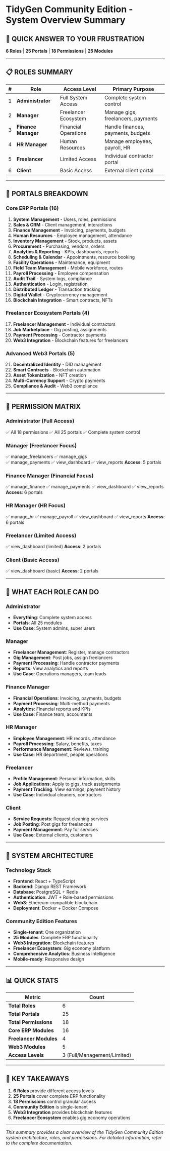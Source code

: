 # TidyGen Community Edition - System Overview Summary

## 🎯 **QUICK ANSWER TO YOUR FRUSTRATION**

**6 Roles** | **25 Portals** | **18 Permissions** | **25 Modules**

---

## 📋 **ROLES SUMMARY**

| # | Role | Access Level | Primary Purpose |
|---|------|--------------|-----------------|
| 1 | **Administrator** | Full System Access | Complete system control |
| 2 | **Manager** | Freelancer Ecosystem | Manage gigs, freelancers, payments |
| 3 | **Finance Manager** | Financial Operations | Handle finances, payments, budgets |
| 4 | **HR Manager** | Human Resources | Manage employees, payroll, HR |
| 5 | **Freelancer** | Limited Access | Individual contractor portal |
| 6 | **Client** | Basic Access | External client portal |

---

## 🏢 **PORTALS BREAKDOWN**

### **Core ERP Portals (16)**
1. **System Management** - Users, roles, permissions
2. **Sales & CRM** - Client management, interactions
3. **Finance Management** - Invoicing, payments, budgets
4. **Human Resources** - Employee management, attendance
5. **Inventory Management** - Stock, products, assets
6. **Procurement** - Purchasing, vendors, orders
7. **Analytics & Reporting** - KPIs, dashboards, reports
8. **Scheduling & Calendar** - Appointments, resource booking
9. **Facility Operations** - Maintenance, equipment
10. **Field Team Management** - Mobile workforce, routes
11. **Payroll Processing** - Employee compensation
12. **Audit Trail** - System logs, compliance
13. **Authentication** - Login, registration
14. **Distributed Ledger** - Transaction tracking
15. **Digital Wallet** - Cryptocurrency management
16. **Blockchain Integration** - Smart contracts, NFTs

### **Freelancer Ecosystem Portals (4)**
17. **Freelancer Management** - Individual contractors
18. **Job Marketplace** - Gig posting, assignments
19. **Payment Processing** - Contractor payments
20. **Web3 Integration** - Blockchain features for freelancers

### **Advanced Web3 Portals (5)**
21. **Decentralized Identity** - DID management
22. **Smart Contracts** - Blockchain automation
23. **Asset Tokenization** - NFT creation
24. **Multi-Currency Support** - Crypto payments
25. **Compliance & Audit** - Web3 compliance

---

## 🔐 **PERMISSION MATRIX**

### **Administrator (Full Access)**
✅ All 18 permissions
✅ All 25 portals
✅ Complete system control

### **Manager (Freelancer Focus)**
✅ manage_freelancers
✅ manage_gigs  
✅ manage_payments
✅ view_dashboard
✅ view_reports
**Access**: 5 portals

### **Finance Manager (Financial Focus)**
✅ manage_finance
✅ manage_payments
✅ view_dashboard
✅ view_reports
**Access**: 6 portals

### **HR Manager (HR Focus)**
✅ manage_hr
✅ manage_payroll
✅ view_dashboard
✅ view_reports
**Access**: 6 portals

### **Freelancer (Limited Access)**
✅ view_dashboard (limited)
**Access**: 2 portals

### **Client (Basic Access)**
✅ view_dashboard (basic)
**Access**: 2 portals

---

## 🎯 **WHAT EACH ROLE CAN DO**

### **Administrator**
- **Everything**: Complete system access
- **Portals**: All 25 modules
- **Use Case**: System admins, super users

### **Manager**
- **Freelancer Management**: Register, manage contractors
- **Gig Management**: Post jobs, assign freelancers
- **Payment Processing**: Handle contractor payments
- **Reports**: View analytics and reports
- **Use Case**: Operations managers, team leads

### **Finance Manager**
- **Financial Operations**: Invoicing, payments, budgets
- **Payment Processing**: Multi-method payments
- **Analytics**: Financial reports and KPIs
- **Use Case**: Finance team, accountants

### **HR Manager**
- **Employee Management**: HR records, attendance
- **Payroll Processing**: Salary, benefits, taxes
- **Performance Management**: Reviews, training
- **Use Case**: HR department, people operations

### **Freelancer**
- **Profile Management**: Personal information, skills
- **Job Applications**: Apply to gigs, track assignments
- **Payment Tracking**: View earnings, payment history
- **Use Case**: Individual cleaners, contractors

### **Client**
- **Service Requests**: Request cleaning services
- **Job Posting**: Post gigs for freelancers
- **Payment Management**: Pay for services
- **Use Case**: External clients, customers

---

## 🚀 **SYSTEM ARCHITECTURE**

### **Technology Stack**
- **Frontend**: React + TypeScript
- **Backend**: Django REST Framework
- **Database**: PostgreSQL + Redis
- **Authentication**: JWT + Role-based permissions
- **Web3**: Ethereum-compatible blockchain
- **Deployment**: Docker + Docker Compose

### **Community Edition Features**
- **Single-tenant**: One organization
- **25 Modules**: Complete ERP functionality
- **Web3 Integration**: Blockchain features
- **Freelancer Ecosystem**: Gig economy platform
- **Comprehensive Analytics**: Business intelligence
- **Mobile-ready**: Responsive design

---

## 📊 **QUICK STATS**

| Metric | Count |
|--------|-------|
| **Total Roles** | 6 |
| **Total Portals** | 25 |
| **Total Permissions** | 18 |
| **Core ERP Modules** | 16 |
| **Freelancer Modules** | 4 |
| **Web3 Modules** | 5 |
| **Access Levels** | 3 (Full/Management/Limited) |

---

## 🎯 **KEY TAKEAWAYS**

1. **6 Roles** provide different access levels
2. **25 Portals** cover complete ERP functionality
3. **18 Permissions** control granular access
4. **Community Edition** is single-tenant
5. **Web3 Integration** provides blockchain features
6. **Freelancer Ecosystem** enables gig economy operations

---

*This summary provides a clear overview of the TidyGen Community Edition system architecture, roles, and permissions. For detailed information, refer to the complete documentation.*
